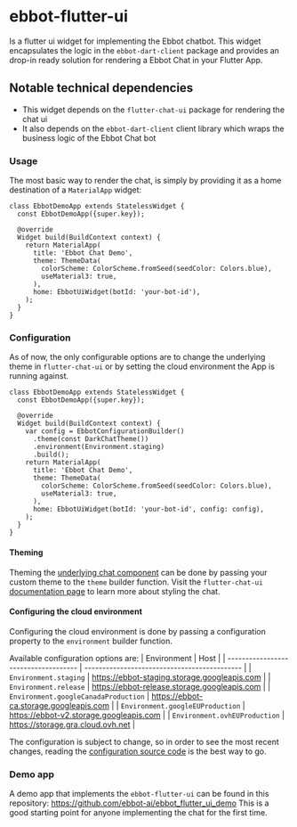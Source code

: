 # ebbot-flutter-ui

Is a flutter ui widget for implementing the Ebbot chatbot.
This widget encapsulates the logic in the `ebbot-dart-client` package and provides an drop-in ready solution for rendering a Ebbot Chat in your Flutter App.

## Notable technical dependencies

- This widget depends on the `flutter-chat-ui` package for rendering the chat ui
- It also depends on the `ebbot-dart-client` client library which wraps the business logic of the Ebbot Chat bot

### Usage

The most basic way to render the chat, is simply by providing it as a home destination of a `MaterialApp` widget:
```
class EbbotDemoApp extends StatelessWidget {
  const EbbotDemoApp({super.key});

  @override
  Widget build(BuildContext context) {
    return MaterialApp(
      title: 'Ebbot Chat Demo',
      theme: ThemeData(
        colorScheme: ColorScheme.fromSeed(seedColor: Colors.blue),
        useMaterial3: true,
      ),
      home: EbbotUiWidget(botId: 'your-bot-id'),
    );
  }
}
```

### Configuration

As of now, the only configurable options are to change the underlying theme in `flutter-chat-ui` or by setting the cloud environment the App is running against.

```
class EbbotDemoApp extends StatelessWidget {
  const EbbotDemoApp({super.key});

  @override
  Widget build(BuildContext context) {
    var config = EbbotConfigurationBuilder()
      .theme(const DarkChatTheme())
      .environment(Environment.staging)
      .build();
    return MaterialApp(
      title: 'Ebbot Chat Demo',
      theme: ThemeData(
        colorScheme: ColorScheme.fromSeed(seedColor: Colors.blue),
        useMaterial3: true,
      ),
      home: EbbotUiWidget(botId: 'your-bot-id', config: config),
    );
  }
}
```

#### Theming

Theming the [underlying chat component](https://github.com/flyerhq/flutter_chat_ui) can be done by passing your custom theme to the `theme` builder function.
Visit the `flutter-chat-ui` [documentation page](https://docs.flyer.chat/flutter/chat-ui/themes) to learn more about styling the chat. 

#### Configuring the cloud environment

Configuring the cloud environment is done by passing a configuration property to the `environment` builder function.

Available configuration options are:
| Environment                          | Host                                         |
| ------------------------------------ | -------------------------------------------- |
| `Environment.staging`                | https://ebbot-staging.storage.googleapis.com |
| `Environment.release`                | https://ebbot-release.storage.googleapis.com |
| `Environment.googleCanadaProduction` | https://ebbot-ca.storage.googleapis.com      |
| `Environment.googleEUProduction`     | https://ebbot-v2.storage.googleapis.com      |
| `Environment.ovhEUProduction`        | https://storage.gra.cloud.ovh.net            |

The configuration is subject to change, so in order to see the most recent changes, reading the [configuration source code](https://github.com/ebbot-ai/ebbot_dart_client/blob/main/lib/configuration/environment_configuration_config.dart) is the best way to go.

### Demo app

A demo app that implements the `ebbot-flutter-ui` can be found in this repository: https://github.com/ebbot-ai/ebbot_flutter_ui_demo
This is a good starting point for anyone implementing the chat for the first time.